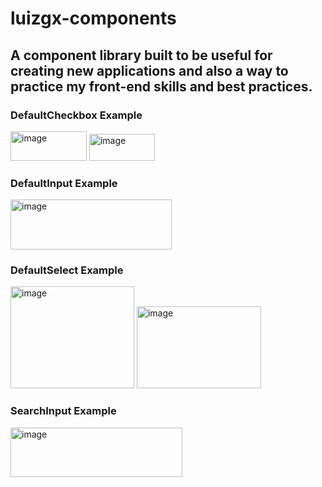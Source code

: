 # luizgx-components

## A component library built to be useful for creating new applications and also a way to practice my front-end skills and best practices.

### DefaultCheckbox Example

<img width="122" height="47" alt="image" src="https://github.com/user-attachments/assets/9785fbf8-d1e8-42aa-bd7c-a4557f169ac9" />
<img width="105" height="43" alt="image" src="https://github.com/user-attachments/assets/3c4dda71-005a-4753-a0d2-75f92313648e" />

### DefaultInput Example

<img width="258" height="80" alt="image" src="https://github.com/user-attachments/assets/9b99d1f1-3e4d-4f13-83dc-bbadbbed9746" />

### DefaultSelect Example

<img width="198" height="163" alt="image" src="https://github.com/user-attachments/assets/76b0d04d-7c3c-4911-a8b7-6876e2986ee0" />
<img width="199" height="131" alt="image" src="https://github.com/user-attachments/assets/036b1d0f-bd9c-4a32-829b-5d543d8149b5" />

### SearchInput Example

<img width="275" height="79" alt="image" src="https://github.com/user-attachments/assets/dd29222c-4190-45ad-a5e9-71929d5e9bad" />
